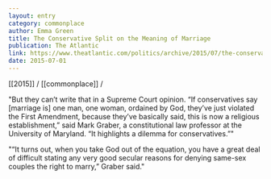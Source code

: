 ```yaml
---
layout: entry
category: commonplace
author: Emma Green
title: The Conservative Split on the Meaning of Marriage
publication: The Atlantic
link: https://www.theatlantic.com/politics/archive/2015/07/the-conservative-split-on-the-meaning-of-marriage/397415/
date: 2015-07-01
---
```


[[2015]] / [[commonplace]] / 

"But they can’t write that in a Supreme Court opinion. “If conservatives say [marriage is] one man, one woman, ordained by God, they’ve just violated the First Amendment, because they’ve basically said, this is now a religious establishment,” said Mark Graber, a constitutional law professor at the University of Maryland. “It highlights a dilemma for conservatives.”"

"“It turns out, when you take God out of the equation, you have a great deal of difficult stating any very good secular reasons for denying same-sex couples the right to marry,” Graber said."
